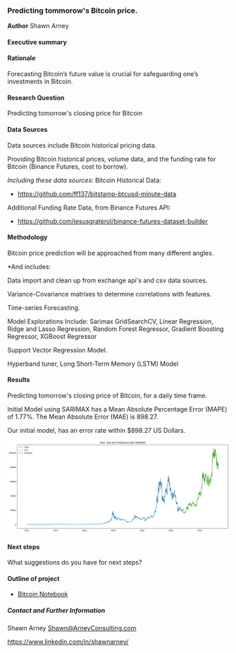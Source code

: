 ### Predicting tommorow's Bitcoin price.

**Author**
Shawn Arney

#### Executive summary

#### Rationale
Forecasting Bitcoin’s future value is crucial for safeguarding one’s investments in Bitcoin.

#### Research Question
Predicting tomorrow's closing price for Bitcoin

#### Data Sources
Data sources include Bitcoin historical pricing data. 

Providing Bitcoin historical prices, volume data, and the funding rate for Bitcoin (Binance Futures, cost to borrow).  

*Including these data sources:*
Bitcoin Historical Data:
- https://github.com/ff137/bitstamp-btcusd-minute-data

Additional Funding Rate Data, from Binance Futures API:
- https://github.com/jesusgraterol/binance-futures-dataset-builder

#### Methodology
Bitcoin price prediction will be approached from many different angles.  

*And includes:

Data import and clean up from exchange api's and csv data sources.

Variance-Covariance matrixes to determine correlations with features.

Time-series Forecasting.

Model Explorations Include:
Sarimax
GridSearchCV, Linear Regression, Ridge and Lasso Regression, Random Forest Regressor, Gradient Boosting Regressor, XGBoost Regressor

Support Vector Regression Model.

Hyperband tuner, Long Short-Term Memory (LSTM) Model

#### Results
Predicting tomorrow's closing price of Bitcoin, for a daily time frame.

Initial Model using SARIMAX has a Mean Absolute Percentage Error (MAPE) of 1.77%.
The Mean Absolute Error (MAE) is 898.27.

Our initial model, has an error rate within $898.27 US Dollars.

![sarimax](images/sarimax_results.png)

#### Next steps
What suggestions do you have for next steps?

#### Outline of project

- [Bitcoin Notebook](https://github.com/shawnarneygit/ai_machine_learning/blob/master/bitcoin/bitcoin.ipynb)

##### Contact and Further Information
Shawn Arney
Shawn@ArneyConsulting.com

https://www.linkedin.com/in/shawnarney/
